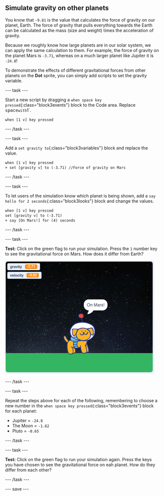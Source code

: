 ## Simulate gravity on other planets

You know that `-9.81` is the value that calculates the force of gravity on our planet, Earth. The force of gravity that pulls everything towards the Earth can be calculated as the mass (size and weight) times the acceleration of gravity. 

Because we roughly know how large planets are in our solar system, we can apply the same calculation to them. For example, the force of gravity on the planet Mars is `-3.71`, whereas on a much larger planet like Jupiter it is `-24.8`!

To demonstrate the effects of different gravitational forces from other planets on the **Dot** sprite, you can simply add scripts to set the gravity variable.

--- task ---

Start a new script by dragging a `when space key pressed`{:class="block3events"} block to the Code area. Replace <kbd>space</kbd>` with `1`. 

```blocks3
when [1 v] key pressed 
```

--- /task ---

--- task ---

Add a `set gravity to`{:class="block3variables"} block and replace the value.

```blocks3
when [1 v] key pressed 
+ set [gravity v] to (-3.71) //Force of gravity on Mars
```

--- /task ---

--- task ---

To let users of the simulation know which planet is being shown, add a `say hello for 2 seconds`{:class="block3looks"} block and change the values.

```blocks3
when [1 v] key pressed 
set [gravity v] to (-3.71)
+ say [On Mars!] for (4) seconds
```

--- /task ---

--- task ---

**Test:** Click on the green flag to run your simulation. Press the `1` number key to see the gravitational force on Mars. How does it differ from Earth? 

![Stage showing the '1' key pressed.](images/on-mars.png)



--- /task ---

--- task ---

Repeat the steps above for each of the following, remembering to choose a new number in the `when space key pressed`{:class="block3events"} block for each planet:

+ Jupiter = `-24.8`
+ The Moon = `-1.62`
+ Pluto = `-0.65`

--- /task ---

--- task ---

**Test:** Click on the green flag to run your simulation again. Press the keys you have chosen to see the gravitational force on eah planet. How do they differ from each other?

--- /task ---

--- save ---
